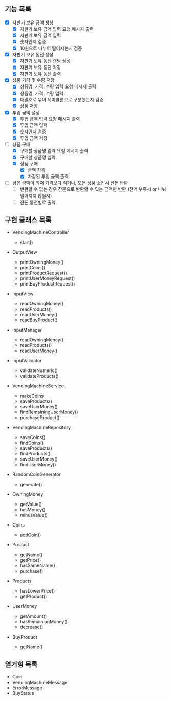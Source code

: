 ## 기능 목록
- [x] 자판기 보유 금액 생성
  - [x] 자판기 보유 금액 입력 요청 메시지 출력
  - [x] 자판기 보유 금액 입력
  - [x] 숫자인지 검증
  - [x] 10원으로 나누어 떨어지는지 검증
- [x] 자판기 보유 동전 생성
  - [x] 자판기 보유 동전 랜덤 생성
  - [x] 자판기 보유 동전 저장
  - [x] 자판기 보유 동전 출력
- [x] 상품 가격 및 수량 저장
  - [x] 상품명, 가격, 수량 입력 요청 메시지 출력
  - [x] 상품명, 가격, 수량 입력
  - [x] 대괄호로 묶어 세미콜론으로 구분했는지 검증
  - [x] 상품 저장
- [x] 투입 금액 설정
  - [x] 투입 금액 입력 요청 메시지 출력
  - [x] 투입 금액 입력
  - [x] 숫자인지 검증
  - [x] 투입 금액 저장
- [ ] 상품 구매
  - [x] 구매할 상품명 입력 요청 메시지 출력
  - [x] 구매할 상품명 입력
  - [x] 상품 구매
    - [x] 금액 차감
    - [x] 차감된 투입 금액 출력
- [ ] 남은 금액이 최저 가격보다 적거나, 모든 상품 소진시 잔돈 반환
  - [ ] 반환할 수 없는 경우 잔돈으로 반환할 수 있는 금액만 반환 (잔액 부족시 or 나눠 떨어지지 않을시)
  - [ ] 잔돈 동전별로 출력

## 구현 클래스 목록

- VendingMachineController
  - start()

- OutputView
  - printOwningMoney()
  - printCoins()
  - printProductRequest()
  - printUserMoneyRequest()
  - printBuyProductRequest()

- InputView
  - readOwningMoney()
  - readProducts()
  - readUserMoney()
  - readBuyProduct()

- InputManager
  - readOwningMoney()
  - readProducts()
  - readUserMoney()

- InputValidator
  - validateNumeric()
  - validateProducts()

- VendingMachineService
  - makeCoins
  - saveProducts()
  - saveUserMoney()
  - findRemainingUserMoney()
  - purchaseProduct()

- VendingMachineRepository
  - saveCoins()
  - findCoins()
  - saveProducts()
  - findProducts()
  - saveUserMoney()
  - findUserMoney()

- RandomCoinGenerator
  - generate()

- OwningMoney
  - getValue()
  - hasMoney()
  - minusValue()

- Coins
  - addCoin()

- Product
  - getName()
  - getPrice()
  - hasSameName()
  - purchase()

- Products
  - hasLowerPrice()
  - getProduct()

- UserMoney
  - getAmount()
  - hasRemainingMoney()
  - decrease()

- BuyProduct
  - getName()

## 열거형 목록
- Coin
- VendingMachineMessage
- ErrorMessage
- BuyStatus
